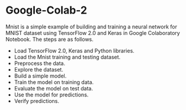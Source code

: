 # Google-Colab-2
Mnist is a simple example of building and training a neural network for MNIST dataset using TensorFlow 2.0 and Keras in Google Colaboratory Notebook. The steps are as follows.

- Load TensorFlow 2.0, Keras and Python libraries.
- Load the Mnist training and testing dataset.
- Preprocess the data.
- Explore the dataset.
- Build a simple model.
- Train the model on training data.
- Evaluate the model on test data.
- Use the model for predictions.
- Verify predictions.

